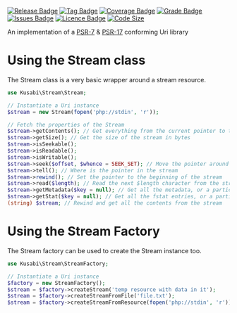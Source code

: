 [![Release Badge](https://img.shields.io/github/release/kusabi/stream.svg)](https://img.shields.io/github/release/kusabi/uri.svg)
[![Tag Badge](https://img.shields.io/github/tag/kusabi/stream.svg)](https://img.shields.io/github/tag/kusabi/uri.svg)
[![Coverage Badge](https://img.shields.io/codacy/coverage/b0465ef64f3643a8a8cdb5453eea9274.svg)](https://img.shields.io/codacy/grade/b0465ef64f3643a8a8cdb5453eea9274.svg)
[![Grade Badge](https://img.shields.io/codacy/grade/b0465ef64f3643a8a8cdb5453eea9274.svg)](https://img.shields.io/codacy/grade/b0465ef64f3643a8a8cdb5453eea9274.svg)
[![Issues Badge](https://img.shields.io/github/issues/kusabi/stream.svg)](https://img.shields.io/github/issues/kusabi/uri.svg)
[![Licence Badge](https://img.shields.io/github/license/kusabi/stream.svg)](https://img.shields.io/github/license/kusabi/uri.svg)
[![Code Size](https://img.shields.io/github/languages/code-size/kusabi/stream.svg)](https://img.shields.io/github/languages/code-size/kusabi/uri.svg)

An implementation of a [PSR-7](https://www.php-fig.org/psr/psr-7/) & [PSR-17](https://www.php-fig.org/psr/psr-17/) conforming Uri library

# Using the Stream class

The Stream class is a very basic wrapper around a stream resource.


```php
use Kusabi\Stream\Stream;

// Instantiate a Uri instance
$stream = new Stream(fopen('php://stdin', 'r'));

// Fetch the properties of the Stream
$stream->getContents(); // Get everything from the current pointer to the end of the stream
$stream->getSize(); // Get the size of the stream in bytes
$stream->isSeekable();
$stream->isReadable();
$stream->isWritable();
$stream->seek($offset, $whence = SEEK_SET); // Move the pointer around in the stream
$stream->tell(); // Where is the pointer in the stream
$stream->rewind(); // Set the pointer to the beginning of the stream
$stream->read($length); // Read the next $length character from the stream
$stream->getMetadata($key = null); // Get all the metadata, or a particular key
$stream->getStat($key = null); // Get all the fstat entries, or a particular key
(string) $stream; // Rewind and get all the contents from the stream

```


# Using the Stream Factory

The Stream factory can be used to create the Stream instance too.


```php
use Kusabi\Stream\StreamFactory;

// Instantiate a Uri instance
$factory = new StreamFactory();
$stream = $factory->createStream('temp resource with data in it');
$stream = $factory->createStreamFromFile('file.txt');
$stream = $factory->createStreamFromResource(fopen('php://stdin', 'r'));
```
